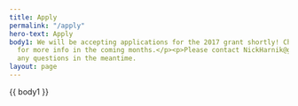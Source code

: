 ```yaml
---
title: Apply
permalink: "/apply"
hero-text: Apply
body1: We will be accepting applications for the 2017 grant shortly! Check back here
  for more info in the coming months.</p><p>Please contact NickHarnik@gmail.com with
  any questions in the meantime.
layout: page
---
```


<!-- Start About Us Section -->
<section id="about-section" class="about-section">
    <div class="container">
        <div class="row">
            <div class="col-md-9">
                <div class="about-text">
                    <p>{{ body1 }}</p>
                    <!-- <p>We look for qualified applications who are very smart and very qualified when we look at applicants.</p> -->
                </div>
                <!-- <div class="download-btn">
                    <a href="static/sample.pdf" target="_blank" class="page-scroll btn btn-primary">Download the application</a>
                </div> -->
            </div>
        </div>
        <div class="row">
            <div class="col-md-9">
                <div class="about-text">
                   <!-- <p>To submit your application, <a href="mailto:someone@example.com?Subject=Application%20Submission" target="_top">email us</a> no later than September 1st, 2016.</p> -->
                </div>
            </div>
        </div>
    </div>
</section>